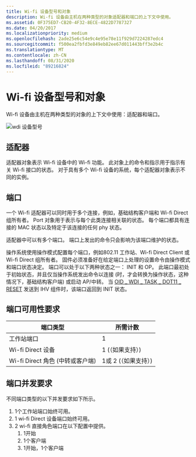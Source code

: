 ```yaml
---
title: Wi-fi 设备型号和对象
description: Wi-fi 设备由主机在两种类型的对象适配器和端口的上下文中使用。
ms.assetid: 0F375ED7-CB20-4F32-8ECE-4822D7787327
ms.date: 04/20/2017
ms.localizationpriority: medium
ms.openlocfilehash: 2ade25e6c54e9c4e95e78e11f929d7224287edc4
ms.sourcegitcommit: f500ea2fbfd3e849eb82ee67d011443bff3e2b4c
ms.translationtype: MT
ms.contentlocale: zh-CN
ms.lasthandoff: 08/31/2020
ms.locfileid: "89216824"
---
```

# <a name="wi-fi-device-model-and-objects"></a>Wi-fi 设备型号和对象


Wi-fi 设备由主机在两种类型的对象的上下文中使用：适配器和端口。

![wdi 设备型号](images/wdi-object-model.png)

## <a name="adapter"></a>适配器


适配器对象表示 Wi-fi 设备中的 Wi-fi 功能。 此对象上的命令和指示用于指示有关 Wi-fi 接口的状态。 对于具有多个 Wi-fi 设备的系统，每个适配器对象表示不同的实例。

## <a name="port"></a>端口


一个 Wi-fi 适配器可以同时用于多个连接，例如，基础结构客户端和 Wi-fi Direct 组所有者。 Port 对象用于表示与每个此类连接相关联的状态。 每个端口都具有连接的 MAC 状态以及特定于该连接的任何 phy 状态。

适配器中可以有多个端口。 端口上发出的命令只会影响为该端口维护的状态。

操作系统使用操作模式配置每个端口，例如802.11 工作站、Wi-fi Direct Client 或 Wi-fi Direct 组所有者。 固件必须准备好在给定端口上处理的设置命令由操作模式和端口状态决定。 端口可以处于以下两种状态之一： INIT 和 OP。 此端口最初处于初始状态，并且仅当操作系统发出命令以连接 (时，才会转换为操作状态，这种情况下，基础结构客户端) 或启动 AP/中转。 当 [OID \_ WDI \_ TASK \_ DOT11 \_ RESET](./oid-wdi-task-dot11-reset.md) 发送到 IHV 组件时，该端口返回到 INIT 状态。

## <a name="port-availability-requirements"></a>端口可用性要求


| 端口类型                        | 所需计数        |
|----------------------------------|-----------------------|
| 工作站端口                     | 1                     |
| Wi-fi Direct 设备              | 1 (（如果支持）)       |
| Wi-fi Direct 角色 (中转或客户端)  | 1或 2 (（如果支持）)  |

 

## <a name="port-concurrency-requirements"></a>端口并发要求


不同端口类型的以下并发要求如下所示。

1.  1个工作站端口始终可用。
2.  1 wi-fi Direct 设备端口始终可用。
3.  2 wi-fi 直接角色端口在以下配置中提供。
    1.  1开始
    2.  1个客户端
    3.  1开始，1个客户端

 

